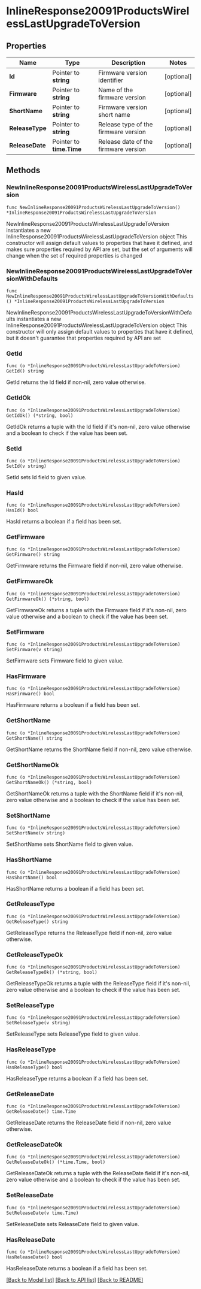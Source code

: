 # InlineResponse20091ProductsWirelessLastUpgradeToVersion

## Properties

Name | Type | Description | Notes
------------ | ------------- | ------------- | -------------
**Id** | Pointer to **string** | Firmware version identifier | [optional] 
**Firmware** | Pointer to **string** | Name of the firmware version | [optional] 
**ShortName** | Pointer to **string** | Firmware version short name | [optional] 
**ReleaseType** | Pointer to **string** | Release type of the firmware version | [optional] 
**ReleaseDate** | Pointer to **time.Time** | Release date of the firmware version | [optional] 

## Methods

### NewInlineResponse20091ProductsWirelessLastUpgradeToVersion

`func NewInlineResponse20091ProductsWirelessLastUpgradeToVersion() *InlineResponse20091ProductsWirelessLastUpgradeToVersion`

NewInlineResponse20091ProductsWirelessLastUpgradeToVersion instantiates a new InlineResponse20091ProductsWirelessLastUpgradeToVersion object
This constructor will assign default values to properties that have it defined,
and makes sure properties required by API are set, but the set of arguments
will change when the set of required properties is changed

### NewInlineResponse20091ProductsWirelessLastUpgradeToVersionWithDefaults

`func NewInlineResponse20091ProductsWirelessLastUpgradeToVersionWithDefaults() *InlineResponse20091ProductsWirelessLastUpgradeToVersion`

NewInlineResponse20091ProductsWirelessLastUpgradeToVersionWithDefaults instantiates a new InlineResponse20091ProductsWirelessLastUpgradeToVersion object
This constructor will only assign default values to properties that have it defined,
but it doesn't guarantee that properties required by API are set

### GetId

`func (o *InlineResponse20091ProductsWirelessLastUpgradeToVersion) GetId() string`

GetId returns the Id field if non-nil, zero value otherwise.

### GetIdOk

`func (o *InlineResponse20091ProductsWirelessLastUpgradeToVersion) GetIdOk() (*string, bool)`

GetIdOk returns a tuple with the Id field if it's non-nil, zero value otherwise
and a boolean to check if the value has been set.

### SetId

`func (o *InlineResponse20091ProductsWirelessLastUpgradeToVersion) SetId(v string)`

SetId sets Id field to given value.

### HasId

`func (o *InlineResponse20091ProductsWirelessLastUpgradeToVersion) HasId() bool`

HasId returns a boolean if a field has been set.

### GetFirmware

`func (o *InlineResponse20091ProductsWirelessLastUpgradeToVersion) GetFirmware() string`

GetFirmware returns the Firmware field if non-nil, zero value otherwise.

### GetFirmwareOk

`func (o *InlineResponse20091ProductsWirelessLastUpgradeToVersion) GetFirmwareOk() (*string, bool)`

GetFirmwareOk returns a tuple with the Firmware field if it's non-nil, zero value otherwise
and a boolean to check if the value has been set.

### SetFirmware

`func (o *InlineResponse20091ProductsWirelessLastUpgradeToVersion) SetFirmware(v string)`

SetFirmware sets Firmware field to given value.

### HasFirmware

`func (o *InlineResponse20091ProductsWirelessLastUpgradeToVersion) HasFirmware() bool`

HasFirmware returns a boolean if a field has been set.

### GetShortName

`func (o *InlineResponse20091ProductsWirelessLastUpgradeToVersion) GetShortName() string`

GetShortName returns the ShortName field if non-nil, zero value otherwise.

### GetShortNameOk

`func (o *InlineResponse20091ProductsWirelessLastUpgradeToVersion) GetShortNameOk() (*string, bool)`

GetShortNameOk returns a tuple with the ShortName field if it's non-nil, zero value otherwise
and a boolean to check if the value has been set.

### SetShortName

`func (o *InlineResponse20091ProductsWirelessLastUpgradeToVersion) SetShortName(v string)`

SetShortName sets ShortName field to given value.

### HasShortName

`func (o *InlineResponse20091ProductsWirelessLastUpgradeToVersion) HasShortName() bool`

HasShortName returns a boolean if a field has been set.

### GetReleaseType

`func (o *InlineResponse20091ProductsWirelessLastUpgradeToVersion) GetReleaseType() string`

GetReleaseType returns the ReleaseType field if non-nil, zero value otherwise.

### GetReleaseTypeOk

`func (o *InlineResponse20091ProductsWirelessLastUpgradeToVersion) GetReleaseTypeOk() (*string, bool)`

GetReleaseTypeOk returns a tuple with the ReleaseType field if it's non-nil, zero value otherwise
and a boolean to check if the value has been set.

### SetReleaseType

`func (o *InlineResponse20091ProductsWirelessLastUpgradeToVersion) SetReleaseType(v string)`

SetReleaseType sets ReleaseType field to given value.

### HasReleaseType

`func (o *InlineResponse20091ProductsWirelessLastUpgradeToVersion) HasReleaseType() bool`

HasReleaseType returns a boolean if a field has been set.

### GetReleaseDate

`func (o *InlineResponse20091ProductsWirelessLastUpgradeToVersion) GetReleaseDate() time.Time`

GetReleaseDate returns the ReleaseDate field if non-nil, zero value otherwise.

### GetReleaseDateOk

`func (o *InlineResponse20091ProductsWirelessLastUpgradeToVersion) GetReleaseDateOk() (*time.Time, bool)`

GetReleaseDateOk returns a tuple with the ReleaseDate field if it's non-nil, zero value otherwise
and a boolean to check if the value has been set.

### SetReleaseDate

`func (o *InlineResponse20091ProductsWirelessLastUpgradeToVersion) SetReleaseDate(v time.Time)`

SetReleaseDate sets ReleaseDate field to given value.

### HasReleaseDate

`func (o *InlineResponse20091ProductsWirelessLastUpgradeToVersion) HasReleaseDate() bool`

HasReleaseDate returns a boolean if a field has been set.


[[Back to Model list]](../README.md#documentation-for-models) [[Back to API list]](../README.md#documentation-for-api-endpoints) [[Back to README]](../README.md)



